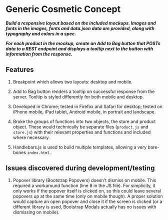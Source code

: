 # Generic Cosmetic Concept
**_Build a responsive layout based on the included mockups. Images and fonts in the images, fonts and data.json data are provided, along with typography and colors in a spec._**

**_For each product in the mockup, create an Add to Bag button that POSTs data to a REST endpoint and displays a tooltip next to the button with information from the response._**

## Features
1. Breakpoint which allows two layouts: desktop and mobile.

2. Add to Bag button renders a tooltip on successful response from the server. Tooltip is styled differently for both mobile and desktop.
3. Developed in Chrome; tested in Firefox and Safari for desktop; tested on iPhone mobile, iPad tablet, Android mobile, in portrait and landscape.
4. Broke the groups of functions into two objects, the store and product object. These would technically be separate files (`product.js` and `store.js`) with their relevant properties and functions and included where necessary.
5. Handlebars.js is used to build multiple templates, allowing a very bare-bones `index.html`.

## Issues discovered during development/testing
1. Popover library (Bootstrap Popovers) doesn't dismiss on mobile. This required a workaround function (line 8 in the JS file). For simplicity, it only works if the popover itself is clicked on, so this could leave several popovers up at the same time (only on mobile though). A proper solution would capture an open popover and close it if the screen is clicked (or a different library is used, Bootstrap Modals actually has no issues with dismissing on mobile).